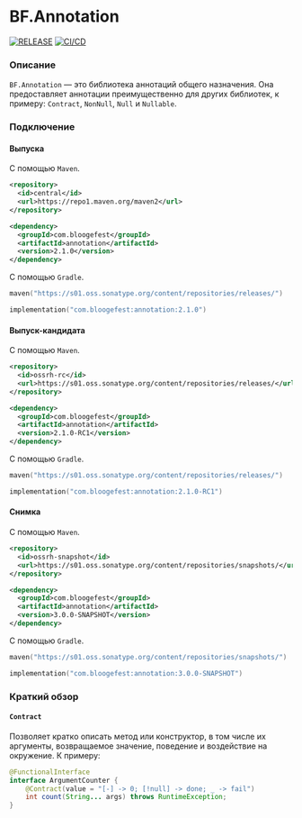 # BF.Annotation

[![RELEASE](https://img.shields.io/github/v/release/Bloogefest/BF.Annotation?style=for-the-badge)](https://github.com/Bloogefest/BF.Annotation/releases/latest)
[![CI/CD](https://img.shields.io/github/actions/workflow/status/Bloogefest/BF.Annotation/master.yml?label=CI%2FCD&style=for-the-badge)](https://github.com/Bloogefest/BF.Annotation/actions/workflows/master.yml)

### Описание

`BF.Annotation` — это библиотека аннотаций общего назначения. Она предоставляет аннотации преимущественно для других
библиотек, к примеру: `Contract`, `NonNull`, `Null` и `Nullable`.

### Подключение

#### Выпуска

С помощью `Maven`.

```xml
<repository>
  <id>central</id>
  <url>https://repo1.maven.org/maven2</url>
</repository>
```

```xml
<dependency>
  <groupId>com.bloogefest</groupId>
  <artifactId>annotation</artifactId>
  <version>2.1.0</version>
</dependency>
```

С помощью `Gradle`.

```kotlin
maven("https://s01.oss.sonatype.org/content/repositories/releases/")
```

```kotlin
implementation("com.bloogefest:annotation:2.1.0")
```

#### Выпуск-кандидата

С помощью `Maven`.

```xml
<repository>
  <id>ossrh-rc</id>
  <url>https://s01.oss.sonatype.org/content/repositories/releases/</url>
</repository>
```

```xml
<dependency>
  <groupId>com.bloogefest</groupId>
  <artifactId>annotation</artifactId>
  <version>2.1.0-RC1</version>
</dependency>
```

С помощью `Gradle`.

```kotlin
maven("https://s01.oss.sonatype.org/content/repositories/releases/")
```

```kotlin
implementation("com.bloogefest:annotation:2.1.0-RC1")
```

#### Снимка

С помощью `Maven`.

```xml
<repository>
  <id>ossrh-snapshot</id>
  <url>https://s01.oss.sonatype.org/content/repositories/snapshots/</url>
</repository>
```

```xml
<dependency>
  <groupId>com.bloogefest</groupId>
  <artifactId>annotation</artifactId>
  <version>3.0.0-SNAPSHOT</version>
</dependency>
```

C помощью `Gradle`.

```kotlin
maven("https://s01.oss.sonatype.org/content/repositories/snapshots/")
```

```kotlin
implementation("com.bloogefest:annotation:3.0.0-SNAPSHOT")
```

### Краткий обзор

#### `Contract`

Позволяет кратко описать метод или конструктор, в том числе их аргументы,
возвращаемое значение, поведение и воздействие на окружение. К примеру:

```java
@FunctionalInterface
interface ArgumentCounter {
    @Contract(value = "[-] -> 0; [!null] -> done; _ -> fail")
    int count(String... args) throws RuntimeException;
}
```